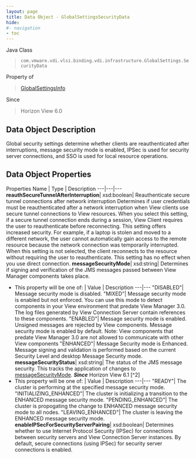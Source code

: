 ```yaml
---
layout: page
title: Data Object - GlobalSettingsSecurityData
hide:
#- navigation
- toc
---
```






Java Class
> `com.vmware.vdi.vlsi.binding.vdi.infrastructure.GlobalSettings.SecurityData`

Property of
> [GlobalSettingsInfo](vdi.infrastructure.GlobalSettings.GlobalSettingsInfo.md#field_detail)

Since
> Horizon View 6.0


## Data Object Description

Global security settings determine whether clients are reauthenticated after interruptions, message security mode is enabled, IPSec is used for security server connections, and SSO is used for local resource operations.

## Data Object Properties
Properties
Name |  Type |  Description
---|---|---
**reauthSecureTunnelAfterInterruption**|  xsd:boolean|  Reauthenticate secure tunnel connections after network interruption Determines if user credentials must be reauthenticated after a network interruption when View clients use secure tunnel connections to View resources. When you select this setting, if a secure tunnel connection ends during a session, View Client requires the user to reauthenticate before reconnecting. This setting offers increased security. For example, if a laptop is stolen and moved to a different network, the user cannot automatically gain access to the remote resource because the network connection was temporarily interrupted. When this setting is not selected, the client reconnects to the resource without requiring the user to reauthenticate. This setting has no effect when you use direct connection.
**messageSecurityMode**|  xsd:string|  Determines if signing and verification of the JMS messages passed between View Manager components takes place.
* This property will be one of:
|  Value |  Description
---|---
"DISABLED"| Message security mode is disabled.
"MIXED"| Message security mode is enabled but not enforced. You can use this mode to detect components in your View environment that predate View Manager 3.0. The log files generated by View Connection Server contain references to these components.
"ENABLED"| Message security mode is enabled. Unsigned messages are rejected by View components. Message security mode is enabled by default. Note: View components that predate View Manager 3.0 are not allowed to communicate with other View components
"ENHANCED"| Message Security mode is Enhanced. Message signing and validation is performed based on the current Security Level and desktop Message Security mode.
**messageSecurityStatus**|  xsd:string|  The status of the JMS message security. This tracks the application of changes to [messageSecurityMode](vdi.infrastructure.GlobalSettings.SecurityData.md#messageSecurityMode).  **_Since_** Horizon View 6.1 [^2]
* This property will be one of:
|  Value |  Description
---|---
"READY"| The cluster is performing at the specified message security mode.
"INITIALIZING_ENHANCED"| The cluster is initializing a transition to the ENHANCED message security mode.
"PENDING_ENHANCED"| The cluster is propogating the change to ENHANCED message security mode to all nodes.
"LEAVING_ENHANCED"| The cluster is leaving the ENHANCED message security mode.
**enableIPSecForSecurityServerPairing**|  xsd:boolean|  Determines whether to use Internet Protocol Security (IPSec) for connections between security servers and View Connection Server instances. By default, secure connections (using IPSec) for security server connections is enabled.


 
